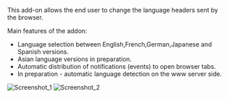 This add-on allows the end user to change the language headers sent by the browser.

Main features of the addon:
- Language selection between English,French,German,Japanese and Spanish versions.
- Asian language versions in preparation.
- Automatic distribution of notifications (events) to open browser tabs.
- In preparation - automatic language detection on the www server side.

![Screenshot_1](https://user-images.githubusercontent.com/80355340/110523745-cf2a9180-8112-11eb-9c9c-ed4de445c734.jpg)
![Screenshot_2](https://user-images.githubusercontent.com/80355340/110523753-d05bbe80-8112-11eb-8c09-65b808b4f568.jpg)
